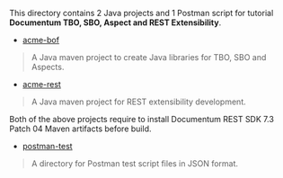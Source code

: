 This directory contains 2 Java projects and 1 Postman script for tutorial **Documentum TBO, SBO, Aspect and REST Extensibility**.

* [acme-bof](/acme-bof)
>  A Java maven project to create Java libraries for TBO, SBO and Aspects.

* [acme-rest](/acme-rest)
>  A Java maven project for REST extensibility development.

Both of the above projects require to install Documentum REST SDK 7.3 Patch 04 Maven artifacts before build.

* [postman-test](/postman-test)
>  A directory for Postman test script files in JSON format.